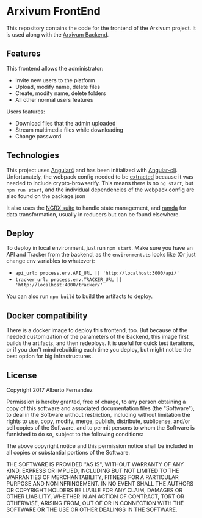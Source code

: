 # Arxivum FrontEnd
This repository contains the code for the frontend of the Arxivum project. It is used along with the [Arxivum Backend](https://github.com/bertofer/arxivum-api).

## Features
This frontend allows the administrator:
- Invite new users to the platform
- Upload, modify name, delete files
- Create, modify name, delete folders
- All other normal users features

Users features:
- Download files that the admin uploaded
- Stream multimedia files while downloading
- Change password

## Technologies
This project uses [Angular4](https://github.com/angular/angular) and has been initialized with [Angular-cli](https://github.com/angular/angular-cli). Unfortunately, the webpack config needed to be [extracted](https://github.com/angular/angular-cli/issues/1656) because it was needed to include crypto-browserify. This means there is no `ng start`, but `npm run start`, and the individual dependencies of the webpack config are also found on the package.json

It also uses the [NGRX suite](https://github.com/ngrx/platform) to handle state management, and [ramda](https://github.com/ramda/ramda) for data transformation, usually in reducers but can be found elsewhere.

## Deploy
To deploy in local environment, just run `npm start`. Make sure you have an API and Tracker from the backend, as the `environment.ts` looks like (Or just change env variables to whatever):
- `api_url: process.env.API_URL || 'http://localhost:3000/api/'`
- `tracker_url: process.env.TRACKER_URL || 'http://localhost:4000/tracker/'`

You can also run `npm build` to build the artifacts to deploy.

## Docker compatibility
There is a docker image to deploy this frontend, too. But because of the needed customization of the parameters of the Backend, this image first builds the artifacts, and then redeploys. It is useful for quick test iterations, or if you don't mind rebuilding each time you deploy, but might not be the best option for big infrastructures.

## License

Copyright 2017 Alberto Fernandez

Permission is hereby granted, free of charge, to any person obtaining a copy of this software and associated documentation files (the "Software"), to deal in the Software without restriction, including without limitation the rights to use, copy, modify, merge, publish, distribute, sublicense, and/or sell copies of the Software, and to permit persons to whom the Software is furnished to do so, subject to the following conditions:

The above copyright notice and this permission notice shall be included in all copies or substantial portions of the Software.

THE SOFTWARE IS PROVIDED "AS IS", WITHOUT WARRANTY OF ANY KIND, EXPRESS OR IMPLIED, INCLUDING BUT NOT LIMITED TO THE WARRANTIES OF MERCHANTABILITY, FITNESS FOR A PARTICULAR PURPOSE AND NONINFRINGEMENT. IN NO EVENT SHALL THE AUTHORS OR COPYRIGHT HOLDERS BE LIABLE FOR ANY CLAIM, DAMAGES OR OTHER LIABILITY, WHETHER IN AN ACTION OF CONTRACT, TORT OR OTHERWISE, ARISING FROM, OUT OF OR IN CONNECTION WITH THE SOFTWARE OR THE USE OR OTHER DEALINGS IN THE SOFTWARE.
